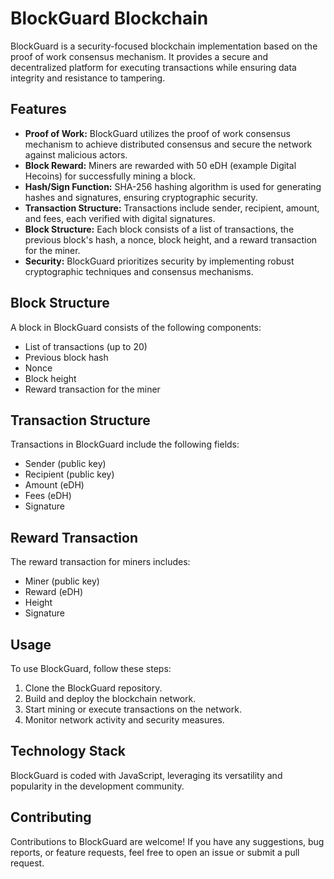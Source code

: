 # BlockGuard Blockchain

BlockGuard is a security-focused blockchain implementation based on the proof of work consensus mechanism. It provides a secure and decentralized platform for executing transactions while ensuring data integrity and resistance to tampering.

## Features

- **Proof of Work:** BlockGuard utilizes the proof of work consensus mechanism to achieve distributed consensus and secure the network against malicious actors.
- **Block Reward:** Miners are rewarded with 50 eDH (example Digital Hecoins) for successfully mining a block.
- **Hash/Sign Function:** SHA-256 hashing algorithm is used for generating hashes and signatures, ensuring cryptographic security.
- **Transaction Structure:** Transactions include sender, recipient, amount, and fees, each verified with digital signatures.
- **Block Structure:** Each block consists of a list of transactions, the previous block's hash, a nonce, block height, and a reward transaction for the miner.
- **Security:** BlockGuard prioritizes security by implementing robust cryptographic techniques and consensus mechanisms.

## Block Structure

A block in BlockGuard consists of the following components:

- List of transactions (up to 20)
- Previous block hash
- Nonce
- Block height
- Reward transaction for the miner

## Transaction Structure

Transactions in BlockGuard include the following fields:

- Sender (public key)
- Recipient (public key)
- Amount (eDH)
- Fees (eDH)
- Signature

## Reward Transaction

The reward transaction for miners includes:

- Miner (public key)
- Reward (eDH)
- Height
- Signature

## Usage

To use BlockGuard, follow these steps:

1. Clone the BlockGuard repository.
2. Build and deploy the blockchain network.
3. Start mining or execute transactions on the network.
4. Monitor network activity and security measures.

## Technology Stack

BlockGuard is coded with JavaScript, leveraging its versatility and popularity in the development community.

## Contributing

Contributions to BlockGuard are welcome! If you have any suggestions, bug reports, or feature requests, feel free to open an issue or submit a pull request.


